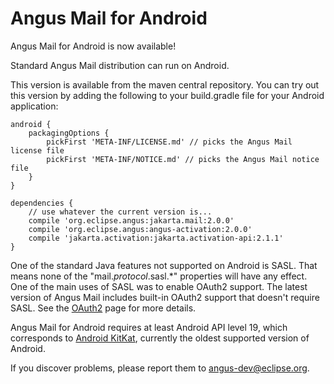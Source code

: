 Angus Mail for Android
========================

Angus Mail for Android is now available!

Standard Angus Mail distribution can run on Android.

This version is available from the maven central repository.
You can try out this version by adding the following to your
build.gradle file for your Android application:

    android {
        packagingOptions {
            pickFirst 'META-INF/LICENSE.md' // picks the Angus Mail license file
            pickFirst 'META-INF/NOTICE.md' // picks the Angus Mail notice file
        }
    }
    
    dependencies {
        // use whatever the current version is...
        compile 'org.eclipse.angus:jakarta.mail:2.0.0'
        compile 'org.eclipse.angus:angus-activation:2.0.0'
        compile 'jakarta.activation:jakarta.activation-api:2.1.1'
    }

One of the standard Java features not supported on Android is SASL.  That means
none of the "mail._protocol_.sasl.*" properties will have any effect.  One of
the main uses of SASL was to enable OAuth2 support.  The latest version
of Angus Mail includes built-in OAuth2 support that doesn't require SASL.
See the [OAuth2](OAuth2) page for more details.

Angus Mail for Android requires at least Android API level 19,
which corresponds to
[Android KitKat](https://en.wikipedia.org/wiki/Android_version_history#Android_4.4_KitKat_.28API_19.29),
currently the oldest supported version of Android.

If you discover problems, please report them to
[angus-dev@eclipse.org](https://accounts.eclipse.org/mailing-list/angus-dev).
